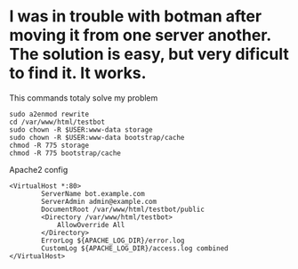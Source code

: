 # I was in trouble with botman after moving it from one server another. The solution is easy, but very dificult to find it. It works.
<p> 
<p> This commands totaly solve my problem

```
sudo a2enmod rewrite
cd /var/www/html/testbot
sudo chown -R $USER:www-data storage
sudo chown -R $USER:www-data bootstrap/cache
chmod -R 775 storage
chmod -R 775 bootstrap/cache
```
<p> Apache2 config
        
```
<VirtualHost *:80>
        ServerName bot.example.com
        ServerAdmin admin@example.com
        DocumentRoot /var/www/html/testbot/public
        <Directory /var/www/html/testbot>
            AllowOverride All
        </Directory>
        ErrorLog ${APACHE_LOG_DIR}/error.log
        CustomLog ${APACHE_LOG_DIR}/access.log combined
</VirtualHost>
```
